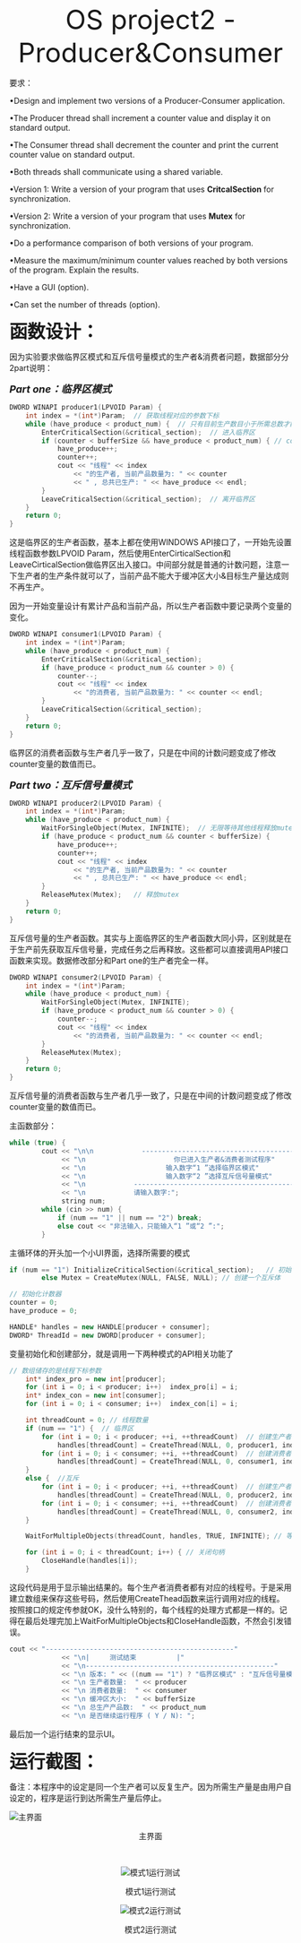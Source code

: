 <center><font size =7>OS project2 - Producer&Consumer</font></center>


要求：

•Design and implement two versions of a Producer-Consumer application.

•The Producer thread shall increment a counter value and display it on standard output. 

•The Consumer thread shall decrement the counter and print the current counter value on standard output.

•Both threads shall communicate using a shared variable.

•Version 1: Write a version of your program that uses **CritcalSection** for synchronization.

•Version 2: Write a version of your program that uses **Mutex** for synchronization.

•Do a performance comparison of both versions of your program. 

•Measure the maximum/minimum counter values reached by both versions of the program. Explain the results. 

•Have a GUI (option).

•Can set the number of threads (option).

<font size = 6>**函数设计：**</font>

因为实验要求做临界区模式和互斥信号量模式的生产者&消费者问题，数据部分分2part说明：

**<font size = 4>*Part one：临界区模式*</font>**

```C++
DWORD WINAPI producer1(LPVOID Param) {
    int index = *(int*)Param;  // 获取线程对应的参数下标
    while (have_produce < product_num) {  // 只有目前生产数目小于所需总数才能进入循环
        EnterCriticalSection(&critical_section);  // 进入临界区  
        if (counter < bufferSize && have_produce < product_num) { // counter不能大于缓冲区大小
            have_produce++;
            counter++;
            cout << "线程" << index
                << "的生产者, 当前产品数量为: " << counter
                << " , 总共已生产: " << have_produce << endl;
        }
        LeaveCriticalSection(&critical_section);  // 离开临界区
    }
    return 0;
}
```

这是临界区的生产者函数，基本上都在使用WINDOWS API接口了，一开始先设置线程函数参数LPVOID Param，然后使用EnterCirticalSection和LeaveCirticalSection做临界区出入接口。中间部分就是普通的计数问题，注意一下生产者的生产条件就可以了，当前产品不能大于缓冲区大小&目标生产量达成则不再生产。

因为一开始变量设计有累计产品和当前产品，所以生产者函数中要记录两个变量的变化。



```C++
DWORD WINAPI consumer1(LPVOID Param) {
    int index = *(int*)Param;
    while (have_produce < product_num) {
        EnterCriticalSection(&critical_section);
        if (have_produce < product_num && counter > 0) {
            counter--;
            cout << "线程" << index
                << "的消费者, 当前产品数量为: " << counter << endl;
        }
        LeaveCriticalSection(&critical_section);
    }
    return 0;
}
```

临界区的消费者函数与生产者几乎一致了，只是在中间的计数问题变成了修改counter变量的数值而已。



**<font size = 4>*Part two：互斥信号量模式*</font>**

```C++
DWORD WINAPI producer2(LPVOID Param) {
    int index = *(int*)Param;
    while (have_produce < product_num) {
        WaitForSingleObject(Mutex, INFINITE);  // 无限等待其他线程释放mutex
        if (have_produce < product_num && counter < bufferSize) {
            have_produce++;
            counter++;
            cout << "线程" << index
                << "的生产者, 当前产品数量为: " << counter
                << " , 总共已生产: " << have_produce << endl;
        }
        ReleaseMutex(Mutex);   // 释放mutex
    }
    return 0;
}
```

互斥信号量的生产者函数。其实与上面临界区的生产者函数大同小异，区别就是在于生产前先获取互斥信号量，完成任务之后再释放。这些都可以直接调用API接口函数来实现。数据修改部分和Part one的生产者完全一样。



```C++
DWORD WINAPI consumer2(LPVOID Param) {
    int index = *(int*)Param;
    while (have_produce < product_num) {
        WaitForSingleObject(Mutex, INFINITE);
        if (have_produce < product_num && counter > 0) {
            counter--;
            cout << "线程" << index
                << "的消费者, 当前产品数量为: " << counter << endl;
        }
        ReleaseMutex(Mutex);
    }
    return 0;
}
```

互斥信号量的消费者函数与生产者几乎一致了，只是在中间的计数问题变成了修改counter变量的数值而已。



主函数部分：

```C++
while (true) {
        cout << "\n\n            ----------------------------------------------------"
             << "\n                      你已进入生产者&消费者测试程序"
             << "\n                    输入数字“1 ”选择临界区模式"
             << "\n                    输入数字“2 ”选择互斥信号量模式"
             << "\n            ----------------------------------------------------"
             << "\n            请输入数字:";
             string num;
        while (cin >> num) {
            if (num == "1" || num == "2") break;
            else cout << "非法输入，只能输入“1 ”或“2 ”:";
        }
```

主循环体的开头加一个小UI界面，选择所需要的模式



```C++
if (num == "1") InitializeCriticalSection(&critical_section);   // 初始化临界区
        else Mutex = CreateMutex(NULL, FALSE, NULL); // 创建一个互斥体    

// 初始化计数器
counter = 0;
have_produce = 0;

HANDLE* handles = new HANDLE[producer + consumer];
DWORD* ThreadId = new DWORD[producer + consumer];
```

   变量初始化和创建部分，就是调用一下两种模式的API相关功能了



```C++
// 数组储存的是线程下标参数
    int* index_pro = new int[producer];
    for (int i = 0; i < producer; i++)  index_pro[i] = i;
    int* index_con = new int[consumer];
    for (int i = 0; i < consumer; i++)  index_con[i] = i;

    int threadCount = 0; // 线程数量 
    if (num == "1") {  // 临界区
        for (int i = 0; i < producer; ++i, ++threadCount)  // 创建生产者线程
            handles[threadCount] = CreateThread(NULL, 0, producer1, index_pro + i, 0, &ThreadId[threadCount]);      
        for (int i = 0; i < consumer; ++i, ++threadCount)  // 创建消费者线程
            handles[threadCount] = CreateThread(NULL, 0, consumer1, index_con + i, 0, &ThreadId[threadCount]);
    } 
	else {  //互斥
        for (int i = 0; i < producer; ++i, ++threadCount)  // 创建生产者线程
            handles[threadCount] = CreateThread(NULL, 0, producer2, index_pro + i, 0, &ThreadId[threadCount]);
        for (int i = 0; i < consumer; ++i, ++threadCount)  // 创建消费者线程
            handles[threadCount] = CreateThread(NULL, 0, consumer2, index_con + i, 0, &ThreadId[threadCount]);
    }

    WaitForMultipleObjects(threadCount, handles, TRUE, INFINITE); // 等待线程结束

    for (int i = 0; i < threadCount; i++) { // 关闭句柄
        CloseHandle(handles[i]);
    }
```

这段代码是用于显示输出结果的。每个生产者消费者都有对应的线程号。于是采用建立数组来保存这些号码，然后使用CreateThead函数来运行调用对应的线程。按照接口的规定传参就OK，没什么特别的，每个线程的处理方式都是一样的。记得在最后处理完加上WaitForMultipleObjects和CloseHandle函数，不然会引发错误。



```C++
cout << "-----------------------------------------------"
             << "\n|     测试结束          |"
             << "\n-----------------------------------------------"
             << "\n 版本: " << ((num == "1") ? "临界区模式" : "互斥信号量模式")
             << "\n 生产者数量:  " << producer
             << "\n 消费者数量:  " << consumer
             << "\n 缓冲区大小:  " << bufferSize
             << "\n 总生产产品数:  " << product_num
             << "\n 是否继续运行程序 ( Y / N): ";
```

最后加一个运行结束的显示UI。



<font size = 6>**运行截图：**</font>

备注：本程序中的设定是同一个生产者可以反复生产。因为所需生产量是由用户自设定的，程序是运行到达所需生产量后停止。

![主界面](C:\Users\HP\Desktop\主界面.png)

<center>主界面

​    

![模式1运行测试](C:\Users\HP\Desktop\模式1运行测试.png)

<center>模式1运行测试</center>



![模式2运行测试](C:\Users\HP\Desktop\模式2运行测试.png)

<center>模式2运行测试</center>


